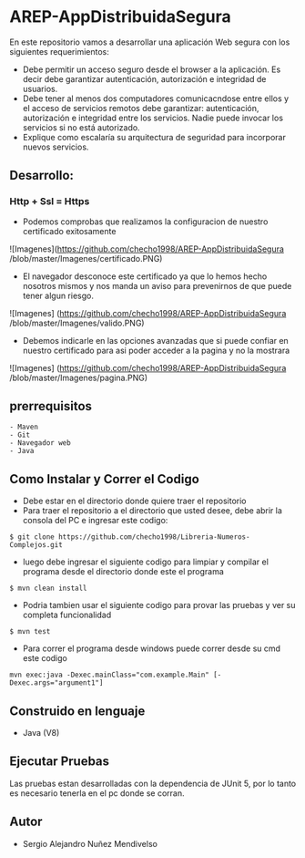 # AREP-AppDistribuidaSegura

En este repositorio vamos a desarrollar una aplicación Web segura con los siguientes requerimientos:
- Debe permitir un acceso seguro desde el browser a la aplicación. Es decir debe garantizar autenticación, autorización e integridad de usuarios.
- Debe tener al menos dos computadores comunicacndose entre ellos y el acceso de servicios remotos debe garantizar: autenticación, autorización e integridad entre los servicios. Nadie puede invocar los servicios si no está autorizado.
- Explique como escalaría su arquitectura de seguridad para incorporar nuevos servicios.

## Desarrollo:

### Http + Ssl = Https

- Podemos comprobas que realizamos la configuracion de nuestro certificado exitosamente

![Imagenes](https://github.com/checho1998/AREP-AppDistribuidaSegura
/blob/master/Imagenes/certificado.PNG)

- El navegador desconoce este certificado ya que lo hemos hecho nosotros mismos y nos manda un aviso para prevenirnos de que puede tener algun riesgo.

![Imagenes] (https://github.com/checho1998/AREP-AppDistribuidaSegura /blob/master/Imagenes/valido.PNG)

- Debemos indicarle en las opciones avanzadas que si puede confiar en nuestro certificado para asi poder acceder a la pagina y no la mostrara

![Imagenes] (https://github.com/checho1998/AREP-AppDistribuidaSegura /blob/master/Imagenes/pagina.PNG)

## prerrequisitos

```
- Maven 
- Git
- Navegador web
- Java
```

## Como Instalar y Correr el Codigo

- Debe estar en el directorio donde quiere traer el repositorio
- Para traer el repositorio a el directorio que usted desee, debe abrir la consola del PC e ingresar este codigo:
```
$ git clone https://github.com/checho1998/Libreria-Numeros-Complejos.git
```
- luego debe ingresar el siguiente codigo para limpiar y compilar el programa desde el directorio donde este el programa
```
$ mvn clean install 
```
- Podria tambien usar el siguiente codigo para provar las pruebas y ver su completa funcionalidad
```
$ mvn test
```
- Para correr el programa desde windows puede correr desde su cmd este codigo
```
mvn exec:java -Dexec.mainClass="com.example.Main" [-Dexec.args="argument1"]
```



## Construido en lenguaje
  
  - Java (V8)
  
## Ejecutar Pruebas

Las pruebas estan desarrolladas con la dependencia de JUnit 5, por lo tanto es necesario tenerla
en el pc donde se corran.

## Autor

- Sergio Alejandro Nuñez Mendivelso
